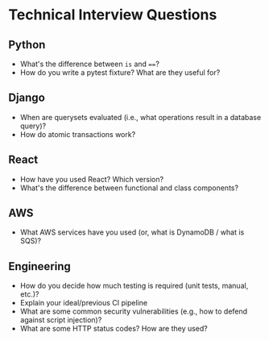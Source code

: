 # Technical Interview Questions

## Python
- What's the difference between `is` and `==`?
- How do you write a pytest fixture? What are they useful for?

## Django
- When are querysets evaluated (i.e., what operations result in a database query)?
- How do atomic transactions work?

## React
- How have you used React? Which version?
- What's the difference between functional and class components?

## AWS
- What AWS services have you used (or, what is DynamoDB / what is SQS)?

## Engineering
- How do you decide how much testing is required (unit tests, manual, etc.)?
- Explain your ideal/previous CI pipeline
- What are some common security vulnerabilities (e.g., how to defend against script injection)?
- What are some HTTP status codes? How are they used?

